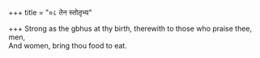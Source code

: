 +++
title = "०८ तेन स्तोतृभ्य"

+++
Strong as the gbhus at thy birth, therewith to those who praise thee, men,  
     And women, bring thou food to eat.